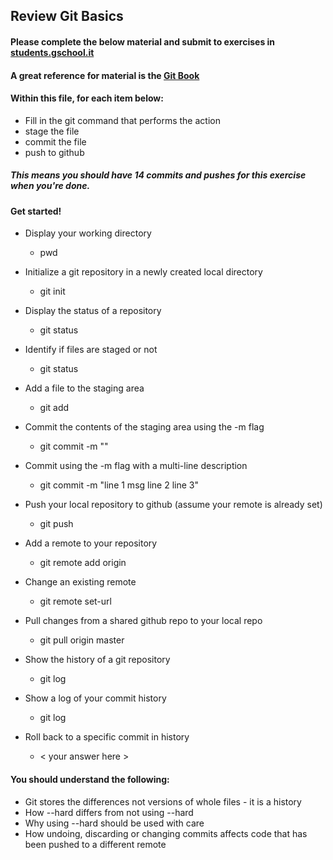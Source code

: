## Review Git Basics

#### Please complete the below material and submit to exercises in [students.gschool.it](https://students.gschool.it/)

#### A great reference for material is the [Git Book](http://git-scm.com/book/en/v2/Git-Basics-Getting-a-Git-Repository)

#### Within this file, for each item below:

* Fill in the git command that performs the action
* stage the file
* commit the file
* push to github

##### This means you should have 14 commits and pushes for this exercise when you're done.

#### Get started!

* Display your working directory
  * pwd

* Initialize a git repository in a newly created local directory
  * git init

* Display the status of a repository
  * git status

* Identify if files are staged or not
  * git status

* Add a file to the staging area
  * git add <filename>

* Commit the contents of the staging area using the -m flag
  * git commit -m "<msg>"

* Commit using the -m flag with a multi-line description
  * git commit -m "line 1 msg
    line 2
    line 3"

* Push your local repository to github (assume your remote is already set)
  * git push

* Add a remote to your repository
  * git remote add origin <url>

* Change an existing remote
  * git remote set-url <name> <url>

* Pull changes from a shared github repo to your local repo
  * git pull origin master

* Show the history of a git repository
  * git log

* Show a log of your commit history
  * git log

* Roll back to a specific commit in history
  * < your answer here >

#### You should understand the following:

* Git stores the differences not versions of whole files - it is a history
* How --hard differs from not using --hard
* Why using --hard should be used with care
* How undoing, discarding or changing commits affects code that has been pushed
to a different remote
